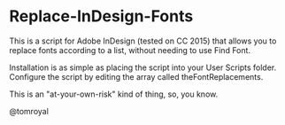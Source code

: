 # Replace-InDesign-Fonts

This is a script for Adobe InDesign (tested on CC 2015) that allows you to replace fonts according to a list, without needing to use Find Font.

Installation is as simple as placing the script into your User Scripts folder. Configure the script by editing the array called theFontReplacements.

This is an "at-your-own-risk" kind of thing, so, you know.

@tomroyal
